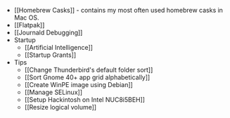 - [[Homebrew Casks]] - contains my most often used homebrew casks in Mac OS.
- [[Flatpak]]
- [[Journald Debugging]]
- Startup
	- [[Artificial Intelligence]]
	- [[Startup Grants]]
- Tips
	- [[Change Thunderbird's default folder sort]]
	- [[Sort Gnome 40+ app grid alphabetically]]
	- [[Create WinPE image using Debian]]
	- [[Manage SELinux]]
	- [[Setup Hackintosh on Intel NUC8i5BEH]]
	- [[Resize logical volume]]
	